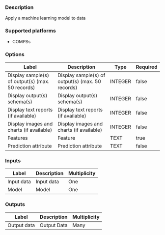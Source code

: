 ###  Description
Apply a machine learning model to data

###  Supported platforms
* COMPSs

###  Options
| Label | Description | Type | Required |
|---|---|---|---|
| Display sample(s) of output(s) (max. 50 records) | Display sample(s) of output(s) (max. 50 records) | INTEGER | false |
| Display output(s) schema(s) | Display output(s) schema(s) | INTEGER | false |
| Display text reports (if available) | Display text reports (if available) | INTEGER | false |
| Display images and charts (if available) | Display images and charts (if available) | INTEGER | false |
| Features | Feature | TEXT | true |
| Prediction attribute | Prediction attribute | TEXT | false |

###  Inputs
| Label | Description | Multiplicity |
|---|---|---|
| Input data | Input data | One |
| Model | Model | One |

###  Outputs
| Label | Description | Multiplicity |
|---|---|---|
| Output data | Output Data | Many |
